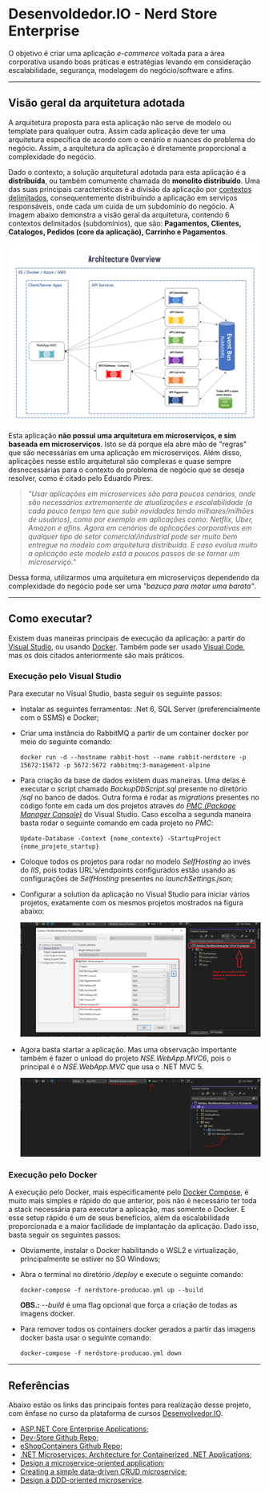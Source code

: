 # Desenvoldedor.IO - Nerd Store Enterprise

O objetivo é criar uma aplicação _e-commerce_ voltada para a área corporativa usando boas práticas e estratégias levando em consideração escalabilidade, segurança, modelagem do negócio/software e afins.

---

## Visão geral da arquitetura adotada

A arquitetura proposta para esta aplicação não serve de modelo ou template para qualquer outra. Assim cada aplicação deve ter uma arquitetura específica de acordo com o cenário e nuances do problema do negócio. Assim, a arquitetura da aplicação é diretamente proporcional a complexidade do negócio.

Dado o contexto, a solução arquitetural adotada para esta aplicação é a **distribuída**, ou também comumente chamada de **monolíto distribuído**. Uma das suas principais características é a divisão da aplicação por [contextos delimitados](https://www.eduardopires.net.br/2016/03/ddd-bounded-context/), consequentemente distribuindo a aplicação em serviços responsáveis, onde cada um cuida de um subdomínio do negócio. A imagem abaixo demonstra a visão geral da arquitetura, contendo 6 contextos delimitados (subdomínios), que são: **Pagamentos, Clientes, Catalogos, Pedidos (core da aplicação), Carrinho e Pagamentos**.

![Arquitetura da aplicação](./docs/arquitetura-aplicacao.png)

Esta aplicação **não possui uma arquitetura em microserviços, e sim baseada em microserviços**. Isto se dá porque ela abre mão de "regras" que são necessárias em uma aplicação em microserviços. Além disso, aplicações nesse estilo arquitetural são complexas e quase sempre desnecessárias para o contexto do problema de negócio que se deseja resolver, como é citado pelo Eduardo Pires:

> *"Usar aplicações em microservices são para poucos cenários, onde são necessários extremamente de atualizações e escalabilidade (a cada pouco tempo tem que subir novidades tendo milhares/milhões de usuários), como por exemplo em aplicações como: Netflix, Uber, Amazon e afins. Agora em cenários de aplicações corporativas em qualquer tipo de setor comercial/industrial pode ser muito bem entregue no modelo com arquitetura distribuída. E caso evolua muito a aplicação este modelo está a poucos passos de se tornar um microserviço."*

Dessa forma, utilizarmos uma arquitetura em microserviços dependendo da complexidade do negócio pode ser uma *"bazuca para matar uma barata"*.

<hr>

## Como executar?

Existem duas maneiras principais de execução da aplicação: a partir do [Visual Studio](https://visualstudio.microsoft.com/pt-br/downloads/), ou usando [Docker](https://www.docker.com/). Também pode ser usado [Visual Code](https://code.visualstudio.com/download), mas os dois citados anteriormente são mais práticos.

### Execução pelo Visual Studio

Para executar no Visual Studio, basta seguir os seguinte passos:

- Instalar as seguintes ferramentas: .Net 6, SQL Server (preferencialmente com o SSMS) e Docker;
- Criar uma instância do RabbitMQ a partir de um container docker por meio do seguinte comando:

    ```
    docker run -d --hostname rabbit-host --name rabbit-nerdstore -p 15672:15672 -p 5672:5672 rabbitmq:3-management-alpine
    ```

- Para criação da base de dados existem duas maneiras. Uma delas é executar o script chamado *BackupDbScript.sql* presente no diretório */sql* no banco de dados. Outra forma é rodar as *migrations* presentes no código fonte em cada um dos projetos através do [*PMC (Package Manager Console)*](https://www.learnentityframeworkcore.com/migrations/commands/pmc-commands) do Visual Studio. Caso escolha a segunda maneira basta rodar o seguinte comando em cada projeto no *PMC*:

    ```
    Update-Database -Context {nome_contexto} -StartupProject {nome_projeto_startup}
    ```

- Coloque todos os projetos para rodar no modelo *SelfHosting* ao invés do *IIS*, pois todas URL's/endpoints configurados estão usando as configurações de *SelfHosting* presentes no *launchSettings.json*;
- Configurar a solution da aplicação no Visual Studio para iniciar vários projetos, exatamente com os mesmos projetos mostrados na figura abaixo:

    ![Selecionando os projetos para executar no visual studio](./docs/executar-aplicacao-visual-studio-1.PNG)

- Agora basta startar a aplicação. Mas uma observação importante também é fazer o unload do projeto *NSE.WebApp.MVC6*, pois o principal é o *NSE.WebApp.MVC* que usa o .NET MVC 5.

    ![Startar a aplicação com N projetos](./docs/executar-aplicacao-visual-studio-2.PNG)

### Execução pelo Docker

A execução pelo Docker, mais especificamente pelo [Docker Compose](https://docs.docker.com/compose/), é muito mais simples e rápido do que anterior, pois não é necessário ter toda a stack necessária para executar a aplicação, mas somente o Docker. E esse setup rápido é um de seus benefícios, além da escalabilidade proporcionada e a maior facilidade de implantação da aplicação. Dado isso, basta seguir os seguintes passos:

- Obviamente, instalar o Docker habilitando o WSL2 e virtualização, principalmente se estiver no SO Windows;
- Abra o terminal no diretório */deploy* e execute o seguinte comando:

    ```
    docker-compose -f nerdstore-producao.yml up --build
    ```

    **OBS.:** *--build* é uma flag opcional que força a criação de todas as imagens docker.

- Para remover todos os containers docker gerados a partir das imagens docker basta usar o seguinte comando:

    ```
    docker-compose -f nerdstore-producao.yml down
    ```

<hr>

## Referências

Abaixo estão os links das principais fontes para realização desse projeto, com ênfase no curso da plataforma de cursos [Desenvolvedor.IO](https://desenvolvedor.io/).

- [ASP.NET Core Enterprise Applications](https://desenvolvedor.io/curso-online-asp-net-core-enterprise-applications);
- [Dev-Store Github Repo](https://github.com/desenvolvedor-io/dev-store);
- [eShopContainers Github Repo](https://github.com/dotnet-architecture/eShopOnContainers);
- [.NET Microservices: Architecture for Containerized .NET Applications](https://docs.microsoft.com/en-us/dotnet/architecture/microservices/);
- [Design a microservice-oriented application](https://docs.microsoft.com/en-us/dotnet/architecture/microservices/multi-container-microservice-net-applications/microservice-application-design);
- [Creating a simple data-driven CRUD microservice](https://docs.microsoft.com/en-us/dotnet/architecture/microservices/multi-container-microservice-net-applications/data-driven-crud-microservice);
- [Design a DDD-oriented microservice](https://docs.microsoft.com/en-us/dotnet/architecture/microservices/microservice-ddd-cqrs-patterns/ddd-oriented-microservice).